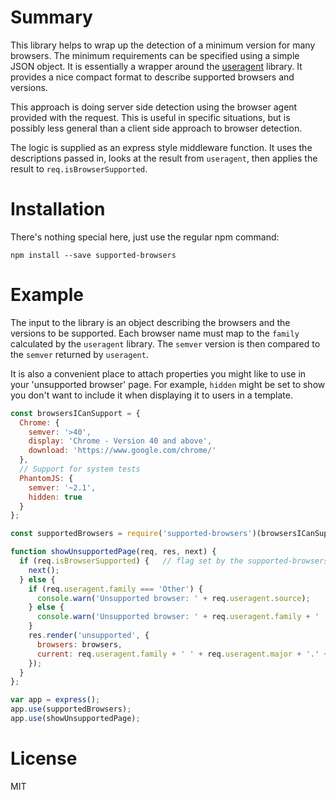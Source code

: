 # Summary

This library helps to wrap up the detection of a minimum version for many browsers. The minimum requirements can be specified using a simple JSON object. It is essentially a wrapper around the [useragent](https://www.npmjs.com/package/useragent) library. It provides a nice compact format to describe supported browsers and versions.

This approach is doing server side detection using the browser agent provided with the request. This is useful in specific situations, but is possibly less general than a client side approach to browser detection.

The logic is supplied as an express style middleware function. It uses the descriptions passed in, looks at the result from `useragent`, then applies the result to `req.isBrowserSupported`.

# Installation

There's nothing special here, just use the regular npm command:

`npm install --save supported-browsers`

# Example

The input to the library is an object describing the browsers and the versions to be supported. Each browser name must map to the `family` calculated by the `useragent` library. The `semver` version is then compared to the `semver` returned by `useragent`.

It is also a convenient place to attach properties you might like to use in your 'unsupported browser' page. For example, `hidden` might be set to show you don't want to include it when displaying it to users in a template.

```javascript
const browsersICanSupport = {
  Chrome: {
    semver: '>40',
    display: 'Chrome - Version 40 and above',
    download: 'https://www.google.com/chrome/'
  },
  // Support for system tests
  PhantomJS: {
    semver: '~2.1',
    hidden: true
  }
};

const supportedBrowsers = require('supported-browsers')(browsersICanSupport);

function showUnsupportedPage(req, res, next) {
  if (req.isBrowserSupported) {   // flag set by the supported-browsers library as middleware
    next();
  } else {
    if (req.useragent.family === 'Other') {
      console.warn('Unsupported browser: ' + req.useragent.source);
    } else {
      console.warn('Unsupported browser: ' + req.useragent.family + ' ' + req.useragent.major + '.' + req.useragent.minor);
    }
    res.render('unsupported', {
      browsers: browsers,
      current: req.useragent.family + ' ' + req.useragent.major + '.' + req.useragent.minor
    });
  }
};

var app = express();
app.use(supportedBrowsers);
app.use(showUnsupportedPage);
```

# License

MIT
